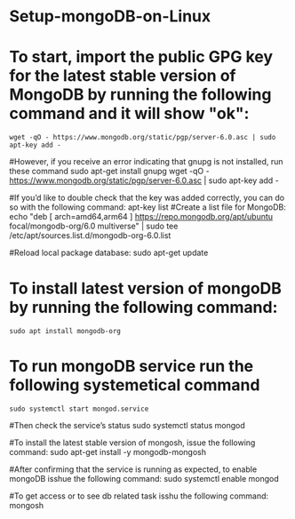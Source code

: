 # Setup-mongoDB-on-Linux
# To start, import the public GPG key for the latest stable version of MongoDB by running the following command and it will show "ok":
	wget -qO - https://www.mongodb.org/static/pgp/server-6.0.asc | sudo apt-key add -
#However, if you receive an error indicating that gnupg is not installed, run these command
	sudo apt-get install gnupg
	wget -qO - https://www.mongodb.org/static/pgp/server-6.0.asc | sudo apt-key add -
	
#If you’d like to double check that the key was added correctly, you can do so with the following command:
	apt-key list
#Create a list file for MongoDB:
	echo "deb [ arch=amd64,arm64 ] https://repo.mongodb.org/apt/ubuntu focal/mongodb-org/6.0 multiverse" | sudo tee /etc/apt/sources.list.d/mongodb-org-6.0.list
	
#Reload local package database:
	sudo apt-get update
# To install latest version of mongoDB by running the following command:
	sudo apt install mongodb-org
	
# To run mongoDB service run the following systemetical command
	sudo systemctl start mongod.service
	
#Then check the service’s status
	sudo systemctl status mongod
	
#To install the latest stable version of mongosh, issue the following command:
	sudo apt-get install -y mongodb-mongosh
	
#After confirming that the service is running as expected, to enable mongoDB isshue the following command:
	sudo systemctl enable mongod
	
#To get access or to see db related task isshu the following command:
	mongosh
